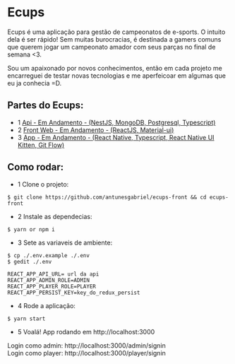 # Ecups

Ecups é uma aplicação para gestão de campeonatos de e-sports.
O intuito dela é ser rápido! Sem muitas burocracias, é destinada
a gamers comuns que querem jogar um campeonato amador com seus parças
no final de semana <3.

Sou um apaixonado por novos conhecimentos, então em cada projeto me encarreguei de testar novas tecnologias e me aperfeicoar em algumas que eu ja conhecia =D.

## Partes do Ecups:

- 1 [Api - Em Andamento - (NestJS, MongoDB, Postgresql, Typescript)](https://github.com/antunesgabriel/ecups)
- 2 [Front Web - Em Andamento - (ReactJS, Material-ui)](https://github.com/antunesgabriel/ecups-front)
- 3 [App - Em Andamento - (React Native, Typescript, React Native UI Kitten, Git Flow)](https://github.com/antunesgabriel/ecups-app)

## Como rodar:

- 1 Clone o projeto:

```console
$ git clone https://github.com/antunesgabriel/ecups-front && cd ecups-front
```

- 2 Instale as dependecias:

```console
$ yarn or npm i
```

- 3 Sete as variaveis de ambiente:

```console
$ cp ./.env.example ./.env
$ gedit ./.env
```

```env
REACT_APP_API_URL= url da api
REACT_APP_ADMIN_ROLE=ADMIN
REACT_APP_PLAYER_ROLE=PLAYER
REACT_APP_PERSIST_KEY=key_do_redux_persist
```

- 4 Rode a aplicação:

```console
$ yarn start
```

- 5 Voalá! App rodando em http://localhost:3000

Login como admin: http://localhost:3000/admin/signin <br>
Login como player: http://localhost:3000/player/signin
